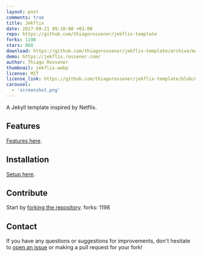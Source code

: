 ```yaml
---
layout: post
comments: true
title: Jekflix
date: 2017-09-21 09:10:00 +01:00
repo: https://github.com/thiagorossener/jekflix-template
forks: 1198
stars: 868
download: https://github.com/thiagorossener/jekflix-template/archive/master.zip
demo: https://jekflix.rossener.com/
author: Thiago Rossener
thumbnail: jekflix.webp
license: MIT
license_link: https://github.com/thiagorossener/jekflix-template/blob/master/LICENSE
carousel:
  - 'screenshot.png'
---
```


A Jekyll template inspired by Netflix.

## Features

[Features here](https://github.com/thiagorossener/jekflix-template#features).

## Installation

[Setup here](https://github.com/thiagorossener/jekflix-template/#setup).

## Contribute

Start by [forking the repository](https://github.com/thiagorossener/jekflix-template/).
forks: 1198

## Contact

If you have any questions or suggestions for improvements, don't hesitate to [open an issue](https://github.com/thiagorossener/jekflix-template/issues) or making a pull request for your fork!
